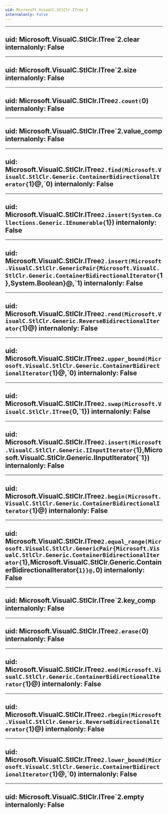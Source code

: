 ```yaml
---
uid: Microsoft.VisualC.StlClr.ITree`2
internalonly: False
---
```


---
uid: Microsoft.VisualC.StlClr.ITree`2.clear
internalonly: False
---

---
uid: Microsoft.VisualC.StlClr.ITree`2.size
internalonly: False
---

---
uid: Microsoft.VisualC.StlClr.ITree`2.count(`0)
internalonly: False
---

---
uid: Microsoft.VisualC.StlClr.ITree`2.value_comp
internalonly: False
---

---
uid: Microsoft.VisualC.StlClr.ITree`2.find(Microsoft.VisualC.StlClr.Generic.ContainerBidirectionalIterator{`1}@,`0)
internalonly: False
---

---
uid: Microsoft.VisualC.StlClr.ITree`2.insert(System.Collections.Generic.IEnumerable{`1})
internalonly: False
---

---
uid: Microsoft.VisualC.StlClr.ITree`2.insert(Microsoft.VisualC.StlClr.GenericPair{Microsoft.VisualC.StlClr.Generic.ContainerBidirectionalIterator{`1},System.Boolean}@,`1)
internalonly: False
---

---
uid: Microsoft.VisualC.StlClr.ITree`2.rend(Microsoft.VisualC.StlClr.Generic.ReverseBidirectionalIterator{`1}@)
internalonly: False
---

---
uid: Microsoft.VisualC.StlClr.ITree`2.upper_bound(Microsoft.VisualC.StlClr.Generic.ContainerBidirectionalIterator{`1}@,`0)
internalonly: False
---

---
uid: Microsoft.VisualC.StlClr.ITree`2.swap(Microsoft.VisualC.StlClr.ITree{`0,`1})
internalonly: False
---

---
uid: Microsoft.VisualC.StlClr.ITree`2.insert(Microsoft.VisualC.StlClr.Generic.IInputIterator{`1},Microsoft.VisualC.StlClr.Generic.IInputIterator{`1})
internalonly: False
---

---
uid: Microsoft.VisualC.StlClr.ITree`2.begin(Microsoft.VisualC.StlClr.Generic.ContainerBidirectionalIterator{`1}@)
internalonly: False
---

---
uid: Microsoft.VisualC.StlClr.ITree`2.equal_range(Microsoft.VisualC.StlClr.GenericPair{Microsoft.VisualC.StlClr.Generic.ContainerBidirectionalIterator{`1},Microsoft.VisualC.StlClr.Generic.ContainerBidirectionalIterator{`1}}@,`0)
internalonly: False
---

---
uid: Microsoft.VisualC.StlClr.ITree`2.key_comp
internalonly: False
---

---
uid: Microsoft.VisualC.StlClr.ITree`2.erase(`0)
internalonly: False
---

---
uid: Microsoft.VisualC.StlClr.ITree`2.end(Microsoft.VisualC.StlClr.Generic.ContainerBidirectionalIterator{`1}@)
internalonly: False
---

---
uid: Microsoft.VisualC.StlClr.ITree`2.rbegin(Microsoft.VisualC.StlClr.Generic.ReverseBidirectionalIterator{`1}@)
internalonly: False
---

---
uid: Microsoft.VisualC.StlClr.ITree`2.lower_bound(Microsoft.VisualC.StlClr.Generic.ContainerBidirectionalIterator{`1}@,`0)
internalonly: False
---

---
uid: Microsoft.VisualC.StlClr.ITree`2.empty
internalonly: False
---
